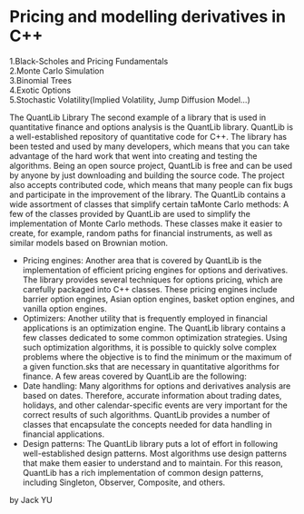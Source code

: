 # Pricing and modelling derivatives in C++
1.Black-Scholes and Pricing Fundamentals<br>
2.Monte Carlo Simulation<br>
3.Binomial Trees<br>
4.Exotic Options<br>
5.Stochastic Volatility(Implied Volatility, Jump Diffusion Model...)


The QuantLib Library
The second example of a library that is used in quantitative finance and options analysis is the QuantLib library. QuantLib is a well-established repository of quantitative code for C++. The library has been tested and used by many developers, which means that you can take advantage of the hard work that went into creating and testing the algorithms.
Being an open source project, QuantLib is free and can be used by anyone by just downloading and building the source code. The project also accepts contributed code, which means that many people can fix bugs and participate in the improvement of the library.
The QuantLib contains a wide assortment of classes that simplify certain taMonte Carlo methods: A few of the classes provided by QuantLib
are used to simplify the implementation of Monte Carlo methods. These classes make it easier to create, for example, random paths for financial instruments, as well as similar models based on Brownian motion.
- Pricing engines: Another area that is covered by QuantLib is
the implementation of efficient pricing engines for options and derivatives. The library provides several techniques for options pricing, which are carefully packaged into C++ classes. These pricing engines include barrier option engines, Asian option engines, basket option engines, and vanilla option engines.
- Optimizers: Another utility that is frequently employed in financial applications is an optimization engine. The QuantLib library contains a few classes dedicated to some common optimization strategies. Using such optimization algorithms, it is possible to quickly solve complex problems where the objective is to find the minimum or the maximum of a given function.sks that are necessary in quantitative algorithms for finance. A few areas covered by QuantLib are the following:
- Date handling: Many algorithms for options and derivatives analysis are based on dates. Therefore, accurate information about trading dates, holidays, and other calendar-specific events are very important for the correct results of such algorithms. QuantLib provides a number of classes that encapsulate the concepts needed for data handling in financial applications.
- Design patterns: The QuantLib library puts a lot of effort in following well-established design patterns. Most algorithms use design patterns that make them easier to understand and to maintain. For this reason, QuantLib has a rich implementation of common design patterns, including Singleton, Observer, Composite, and others.
 
by Jack YU
